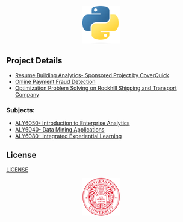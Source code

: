 <p align="center">
  <img width="100" height="100" src="/img/Python-logo.png">
</p>

## Project Details

- [Resume Building Analytics- Sponsored Project by CoverQuick](ALY6080-XN_CoverQuick_Project/FinalCoverQuickAnalysis/ALY6080_Final_Report_CoverQuick.pdf)
- [Online Payment Fraud Detection](ALY6040-Data_Mining/FinalProject/ALY6040_OnlineFraudDetection_FinalProject.pdf)
- [Optimization Problem Solving on Rockhill Shipping and Transport Company](ALY6050-Enterprise_Analytics/FinalProject/ALY6050_FinalProject_DikshitA.pdf)

### Subjects:

- [ALY6050- Introduction to Enterprise Analytics](ALY6050-Enterprise_Analytics)
- [ALY6040- Data Mining Applications](ALY6040-Data_Mining)
- [ALY6080- Integrated Experiential Learning](ALY6080-XN_CoverQuick_Project)

## License

[LICENSE](LICENSE)

<p align="center">
  <img width="100" height="100" src="/img/NuLogo.png">
</p>
